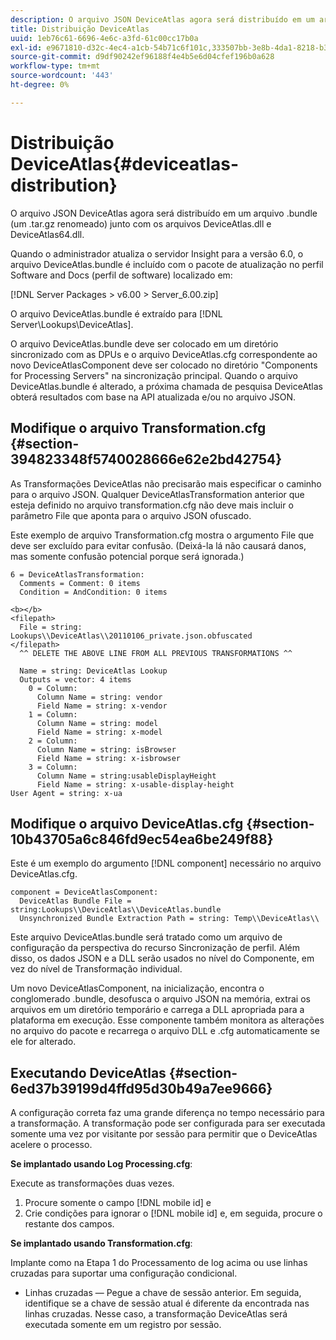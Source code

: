 ```yaml
---
description: O arquivo JSON DeviceAtlas agora será distribuído em um arquivo .bundle (um .tar.gz renomeado) junto com os arquivos DeviceAtlas.dll e DeviceAtlas64.dll.
title: Distribuição DeviceAtlas
uuid: 1eb76c61-6696-4e6c-a3fd-61c00cc17b0a
exl-id: e9671810-d32c-4ec4-a1cb-54b71c6f101c,333507bb-3e8b-4da1-8218-b35fcf8d5f80,aa811c7b-ef80-4f23-b395-0cbb7d2677a9
source-git-commit: d9df90242ef96188f4e4b5e6d04cfef196b0a628
workflow-type: tm+mt
source-wordcount: '443'
ht-degree: 0%

---
```


# Distribuição DeviceAtlas{#deviceatlas-distribution}

O arquivo JSON DeviceAtlas agora será distribuído em um arquivo .bundle (um .tar.gz renomeado) junto com os arquivos DeviceAtlas.dll e DeviceAtlas64.dll.

Quando o administrador atualiza o servidor Insight para a versão 6.0, o arquivo DeviceAtlas.bundle é incluído com o pacote de atualização no perfil Software and Docs (perfil de software) localizado em:

[!DNL Server Packages > v6.00 > Server_6.00.zip]

O arquivo DeviceAtlas.bundle é extraído para [!DNL Server\Lookups\DeviceAtlas].

O arquivo DeviceAtlas.bundle deve ser colocado em um diretório sincronizado com as DPUs e o arquivo DeviceAtlas.cfg correspondente ao novo DeviceAtlasComponent deve ser colocado no diretório &quot;Components for Processing Servers&quot; na sincronização principal. Quando o arquivo DeviceAtlas.bundle é alterado, a próxima chamada de pesquisa DeviceAtlas obterá resultados com base na API atualizada e/ou no arquivo JSON.

## Modifique o arquivo Transformation.cfg {#section-394823348f5740028666e62e2bd42754}

As Transformações DeviceAtlas não precisarão mais especificar o caminho para o arquivo JSON. Qualquer DeviceAtlasTransformation anterior que esteja definido no arquivo transformation.cfg não deve mais incluir o parâmetro File que aponta para o arquivo JSON ofuscado.

Este exemplo de arquivo Transformation.cfg mostra o argumento File que deve ser excluído para evitar confusão. (Deixá-la lá não causará danos, mas somente confusão potencial porque será ignorada.)

```
6 = DeviceAtlasTransformation:  
  Comments = Comment: 0 items  
  Condition = AndCondition: 0 items

<b></b> 
<filepath>
  File = string: Lookups\\DeviceAtlas\\20110106_private.json.obfuscated 
</filepath> 
  ^^ DELETE THE ABOVE LINE FROM ALL PREVIOUS TRANSFORMATIONS ^^  
 
  Name = string: DeviceAtlas Lookup  
  Outputs = vector: 4 items  
    0 = Column:  
      Column Name = string: vendor  
      Field Name = string: x-vendor  
    1 = Column:  
      Column Name = string: model  
      Field Name = string: x-model  
    2 = Column:  
      Column Name = string: isBrowser  
      Field Name = string: x-isbrowser  
    3 = Column:  
      Column Name = string:usableDisplayHeight  
      Field Name = string: x-usable-display-height 
User Agent = string: x-ua  
```

## Modifique o arquivo DeviceAtlas.cfg {#section-10b43705a6c846fd9ec54ea6be249f88}

Este é um exemplo do argumento [!DNL component] necessário no arquivo DeviceAtlas.cfg.

```
component = DeviceAtlasComponent: 
  DeviceAtlas Bundle File = string:Lookups\\DeviceAtlas\\DeviceAtlas.bundle 
  Unsynchronized Bundle Extraction Path = string: Temp\\DeviceAtlas\\
```

Este arquivo DeviceAtlas.bundle será tratado como um arquivo de configuração da perspectiva do recurso Sincronização de perfil. Além disso, os dados JSON e a DLL serão usados no nível do Componente, em vez do nível de Transformação individual.

Um novo DeviceAtlasComponent, na inicialização, encontra o conglomerado .bundle, desofusca o arquivo JSON na memória, extrai os arquivos em um diretório temporário e carrega a DLL apropriada para a plataforma em execução. Esse componente também monitora as alterações no arquivo do pacote e recarrega o arquivo DLL e .cfg automaticamente se ele for alterado.

## Executando DeviceAtlas {#section-6ed37b39199d4ffd95d30b49a7ee9666}

A configuração correta faz uma grande diferença no tempo necessário para a transformação. A transformação pode ser configurada para ser executada somente uma vez por visitante por sessão para permitir que o DeviceAtlas acelere o processo.

**Se implantado usando Log Processing.cfg**:

Execute as transformações duas vezes.

1. Procure somente o campo [!DNL mobile id] e
1. Crie condições para ignorar o [!DNL mobile id] e, em seguida, procure o restante dos campos.

**Se implantado usando Transformation.cfg**:

Implante como na Etapa 1 do Processamento de log acima ou use linhas cruzadas para suportar uma configuração condicional.

* Linhas cruzadas — Pegue a chave de sessão anterior. Em seguida, identifique se a chave de sessão atual é diferente da encontrada nas linhas cruzadas. Nesse caso, a transformação DeviceAtlas será executada somente em um registro por sessão.
